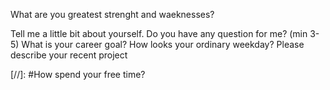 ﻿What are you greatest strenght and waeknesses? </p>
Tell me a little bit about yourself.
Do you have any question for me? (min 3-5)
What is your career goal?
How looks your ordinary weekday?
Please describe your recent project

[//]: #How spend your free time?
